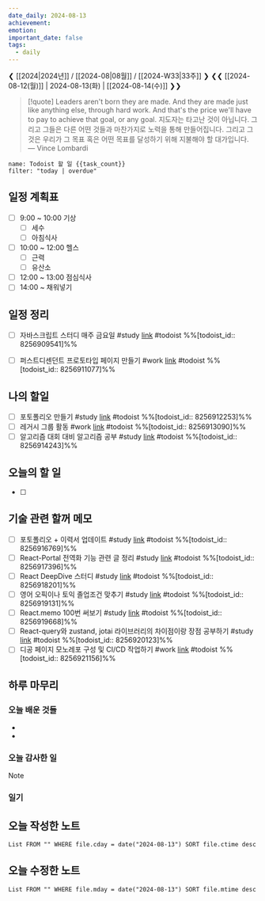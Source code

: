 ```yaml
---
date_daily: 2024-08-13
achievement: 
emotion: 
important_date: false
tags:
  - daily
---
```

❮ [[2024|2024년]] / [[2024-08|08월]] / [[2024-W33|33주]] ❯
❮❮ [[2024-08-12(월)]] | 2024-08-13(화) | [[2024-08-14(수)]] ❯❯

> [!quote] Leaders aren't born they are made. And they are made just like anything else, through hard work. And that's the price we'll have to pay to achieve that goal, or any goal.
> 지도자는 타고난 것이 아닙니다. 그리고 그들은 다른 어떤 것들과 마찬가지로 노력을 통해 만들어집니다. 그리고 그것은 우리가 그 목표 혹은 어떤 목표를 달성하기 위해 지불해야 할 대가입니다.
> — Vince Lombardi

```todoist
name: Todoist 할 일 {{task_count}}
filter: "today | overdue"
```

## 일정 계획표

- [ ] 9:00 ~ 10:00 기상 
	- [ ] 세수
	- [ ] 아침식사
- [ ] 10:00 ~ 12:00 헬스
	- [ ] 근력
	- [ ] 유산소
- [ ] 12:00 ~ 13:00 점심식사
- [ ] 14:00 ~ 채워넣기

## 일정 정리
- [ ] 자바스크립트 스터디 매주 금요일 #study  [link](https://todoist.com/app/task/8256909541) #todoist %%[todoist_id:: 8256909541]%%
- [ ] 퍼스트디센던트 프로토타입 페이지 만들기 #work  [link](https://todoist.com/app/task/8256911077) #todoist  %%[todoist_id:: 8256911077]%%


 ## 나의 할일

- [ ] 포토폴리오 만들기 #study  [link](https://todoist.com/app/task/8256912253) #todoist  %%[todoist_id:: 8256912253]%%
- [ ] 레거시 그룹 활동 #work  [link](https://todoist.com/app/task/8256913090) #todoist  %%[todoist_id:: 8256913090]%%
- [ ] 알고리즘 대회 대비 알고리즘 공부 #study  [link](https://todoist.com/app/task/8256914243) #todoist  %%[todoist_id:: 8256914243]%%

## 오늘의 할 일
- [ ] 

## 기술 관련 할꺼 메모

- [ ] 포토폴리오 + 이력서 업데이트 #study [link](https://todoist.com/app/task/8256916769) #todoist  %%[todoist_id:: 8256916769]%%
- [ ] React-Portal 전역화 기능 관련 글 정리 #study  [link](https://todoist.com/app/task/8256917396) #todoist  %%[todoist_id:: 8256917396]%%
- [ ] React DeepDive 스터디 #study  [link](https://todoist.com/app/task/8256918201) #todoist  %%[todoist_id:: 8256918201]%%
- [ ] 영어 오픽이나 토익 졸업조건 맞추기 #study  [link](https://todoist.com/app/task/8256919131) #todoist  %%[todoist_id:: 8256919131]%%
- [ ] React.memo 100번 써보기 #study  [link](https://todoist.com/app/task/8256919668) #todoist  %%[todoist_id:: 8256919668]%%
- [ ] React-query와 zustand, jotai 라이브러리의 차이점이랑 장점 공부하기 #study  [link](https://todoist.com/app/task/8256920123) #todoist  %%[todoist_id:: 8256920123]%%
- [ ] 디공 페이지 모노레포 구성 및 CI/CD 작업하기 #work [link](https://todoist.com/app/task/8256921156) #todoist  %%[todoist_id:: 8256921156]%%

## 하루 마무리
### 오늘 배운 것들
- 
- 
### 오늘 감사한 일
>[!note]
>
### 일기

## 오늘 작성한 노트
```dataview
List FROM "" WHERE file.cday = date("2024-08-13") SORT file.ctime desc

```

## 오늘 수정한 노트
```dataview
List FROM "" WHERE file.mday = date("2024-08-13") SORT file.mtime desc


```